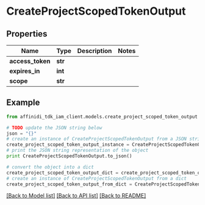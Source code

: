 # CreateProjectScopedTokenOutput

## Properties

| Name             | Type    | Description | Notes |
| ---------------- | ------- | ----------- | ----- |
| **access_token** | **str** |             |
| **expires_in**   | **int** |             |
| **scope**        | **str** |             |

## Example

```python
from affinidi_tdk_iam_client.models.create_project_scoped_token_output import CreateProjectScopedTokenOutput

# TODO update the JSON string below
json = "{}"
# create an instance of CreateProjectScopedTokenOutput from a JSON string
create_project_scoped_token_output_instance = CreateProjectScopedTokenOutput.from_json(json)
# print the JSON string representation of the object
print CreateProjectScopedTokenOutput.to_json()

# convert the object into a dict
create_project_scoped_token_output_dict = create_project_scoped_token_output_instance.to_dict()
# create an instance of CreateProjectScopedTokenOutput from a dict
create_project_scoped_token_output_from_dict = CreateProjectScopedTokenOutput.from_dict(create_project_scoped_token_output_dict)
```

[[Back to Model list]](../README.md#documentation-for-models) [[Back to API list]](../README.md#documentation-for-api-endpoints) [[Back to README]](../README.md)
